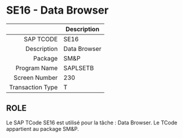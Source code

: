 # **SE16 - Data Browser**

|                  | Description                            |
|-----------------:|----------------------------------------|
|        SAP TCODE | SE16                                   |
|      Description | Data Browser                           |
|          Package | SM&P                                   |
|     Program Name | SAPLSETB                               |
|    Screen Number | 230                                    |
| Transaction Type | T                                      |

## ROLE

Le SAP TCode SE16 est utilisé pour la tâche : Data Browser. Le TCode appartient au package SM&P.